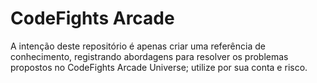# CodeFights Arcade

A intenção deste repositório é apenas criar uma referência de conhecimento, registrando abordagens para resolver os problemas propostos no CodeFights Arcade Universe; utilize por sua conta e risco.

